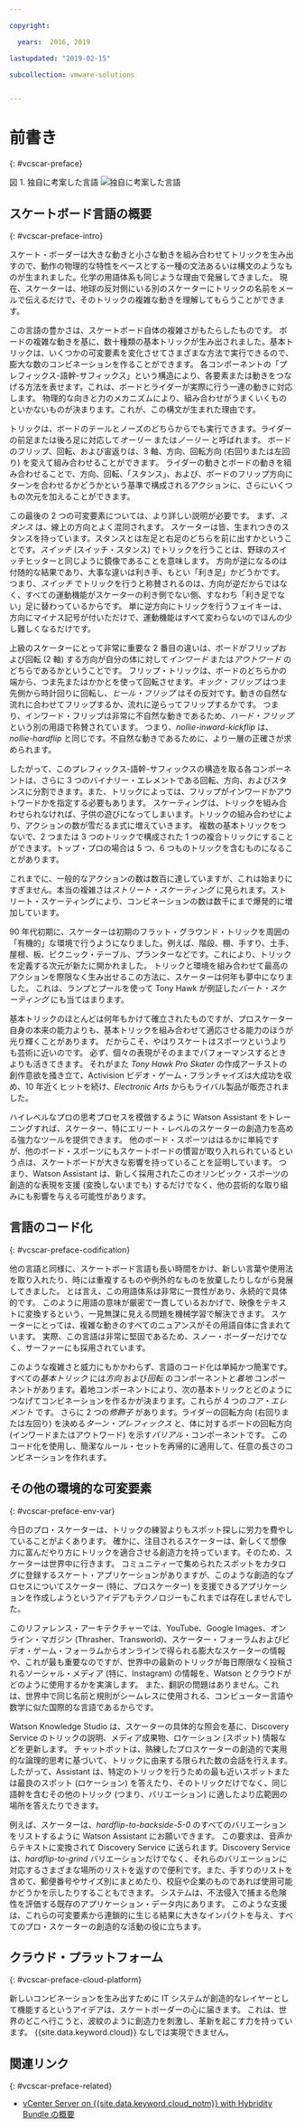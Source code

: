 ```yaml
---

copyright:

  years:  2016, 2019

lastupdated: "2019-02-15"

subcollection: vmware-solutions


---
```


# 前書き
{: #vcscar-preface}

図 1. 独自に考案した言語
![独自に考案した言語](vcscar-alood.svg)

## スケートボード言語の概要
{: #vcscar-preface-intro}

スケート・ボーダーは大きな動きと小さな動きを組み合わせてトリックを生み出すので、動作の物理的な特性をベースとする一種の文法あるいは構文のようなものが生まれました。化学の用語体系も同じような理由で発展してきました。 現在、スケーターは、地球の反対側にいる別のスケーターにトリックの名前をメールで伝えるだけで、そのトリックの複雑な動きを理解してもらうことができます。

この言語の豊かさは、スケートボード自体の複雑さがもたらしたものです。 ボードの複雑な動きを基に、数十種類の基本トリックが生み出されました。基本トリックは、いくつかの可変要素を変化させてさまざまな方法で実行できるので、膨大な数のコンビネーションを作ることができます。 各コンポーネントの「プレフィックス-語幹-サフィックス」という構造により、各要素または動きをつなげる方法を表せます。これは、ボードとライダーが実際に行う一連の動きに対応します。 物理的な向きと力のメカニズムにより、組み合わせがうまくいくものといかないものが決まります。これが、この構文が生まれた理由です。

トリックは、ボードのテールとノーズのどちらからでも実行できます。ライダーの前足または後ろ足に対応して*オーリー* または*ノーリー* と呼ばれます。 ボードのフリップ、回転、および宙返りは、3 軸、方向、回転方向 (右回りまたは左回り) を変えて組み合わせることができます。 ライダーの動きとボードの動きを組み合わせることで、方向、回転、「スタンス」、および、ボードのフリップ方向にターンを合わせるかどうかという基準で構成されるアクションに、さらにいくつもの次元を加えることができます。

この最後の 2 つの可変要素については、より詳しい説明が必要です。 まず、*スタンス* は、線上の方向とよく混同されます。 スケーターは皆、生まれつきのスタンスを持っています。スタンスとは左足と右足のどちらを前に出すかということです。*スイッチ* (スイッチ・スタンス) でトリックを行うことは、野球のスイッチヒッターと同じように鏡像であることを意味します。 方向が逆になるのは付随的な結果であり、大事な違いは利き手、もとい「利き足」かどうかです。  つまり、*スイッチ* でトリックを行うと称賛されるのは、方向が逆だからではなく、すべての運動機能がスケーターの利き側でない側、すなわち「利き足でない」足に替わっているからです。 単に逆方向にトリックを行うフェイキーは、方向にマイナス記号が付いただけで、運動機能はすべて変わらないのでほんの少し難しくなるだけです。

上級のスケーターにとって非常に重要な 2 番目の違いは、ボードがフリップおよび回転 (2 軸) する方向が自分の体に対して*インワード* または*アウトワード* のどちらであるかということです。 フリップ・トリックは、ボードのどちらかの端から、つま先またはかかとを使って回転させます。*キック・フリップ* はつま先側から時計回りに回転し、*ヒール・フリップ* はその反対です。動きの自然な流れに合わせてフリップするか、流れに逆らってフリップするかです。 つまり、インワード・フリップは非常に不自然な動きであるため、*ハード・フリップ* という別の用語で称賛されています。 つまり、*nollie-inward-kickflip* は、*nollie-hardflip* と同じです。不自然な動きであるために、より一層の正確さが求められます。

したがって、このプレフィックス-語幹-サフィックスの構造を取る各コンポーネントは、さらに 3 つのバイナリー・エレメントである回転、方向、およびスタンスに分割できます。また、トリックによっては、フリップがインワードかアウトワードかを指定する必要もあります。 スケーティングは、トリックを組み合わせられなければ、子供の遊びになってしまいます。トリックの組み合わせにより、アクションの数が雪だるま式に増えていきます。 複数の基本トリックをつないで、2 つまたは 3 つのトリックで構成された 1 つの複合トリックにすることができます。トップ・プロの場合は 5 つ、6 つものトリックを含むものになることがあります。

これまでに、一般的なアクションの数は数百に達していますが、これは始まりにすぎません。本当の複雑さは*ストリート・スケーティング* に見られます。ストリート・スケーティングにより、コンビネーションの数は数千にまで爆発的に増加しています。

90 年代初期に、スケーターは初期のフラット・グラウンド・トリックを周囲の「有機的」な環境で行うようになりました。例えば、階段、棚、手すり、土手、屋根、板、ピクニック・テーブル、プランターなどです。これにより、トリックを定義する次元が新たに開かれました。 トリックと環境を組み合わせて最高のアクションを際限なく生み出せるこの方法に、スケーターは何年も夢中になりました。 これは、ランプとプールを使って Tony Hawk が例証した*バート・スケーティング* にも当てはまります。

基本トリックのほとんどは何年もかけて確立されたものですが、プロスケーター自身の本来の能力よりも、基本トリックを組み合わせて適応させる能力のほうが光り輝くことがあります。 だからこそ、やはりスケートはスポーツというよりも芸術に近いのです。 必ず、個々の表現がそのままでパフォーマンスするときよりも活きてきます。 それがまた *Tony Hawk Pro Skater* の作成アーチストの創作意欲を掻き立て、Activision ビデオ・ゲーム・フランチャイズは大成功を収め、10 年近くヒットを続け、*Electronic Arts* からもライバル製品が販売されました。

ハイレベルなプロの思考プロセスを模倣するように Watson Assistant をトレーニングすれば、スケーター、特にエリート・レベルのスケーターの創造力を高める強力なツールを提供できます。 他のボード・スポーツははるかに単純ですが、他のボード・スポーツにもスケートボードの慣習が取り入れられているという点は、スケートボードが大きな影響を持っていることを証明しています。 つまり、Watson Assistant は、新しく採用されたこのオリンピック・スポーツの創造的な表現を支援 (変換しないまでも) するだけでなく、他の芸術的な取り組みにも影響を与える可能性があります。

## 言語のコード化
{: #vcscar-preface-codification}

他の言語と同様に、スケートボード言語も長い時間をかけ、新しい言葉や使用法を取り入れたり、時には重複するものや例外的なものを放棄したりしながら発展してきました。 とは言え、この用語体系は非常に一貫性があり、永続的で具体的です。 このように用語の意味が厳密で一貫しているおかげで、映像をテキストに変換するという、一見無謀に見える問題を機械学習で解決できます。 スケーターにとっては、複雑な動きのすべてのニュアンスがその用語自体に含まれています。 実際、この言語は非常に堅固であるため、スノー・ボーダーだけでなく、サーファーにも採用されています。

このような複雑さと威力にもかかわらず、言語のコード化は単純かつ簡潔です。 すべての*基本トリック* には*方向* および*回転* のコンポーネントと*着地* コンポーネントがあります。着地コンポーネントにより、次の基本トリックとどのようにつなげてコンビネーションを作るかが決まります。これらが 4 つの*コア・エレメント* です。 さらに 2 つの*修飾子* があります。ライダーの回転方向 (右回りまたは左回り) を決める*ターン・プレフィックス* と、体に対するボードの回転方向 (インワードまたはアウトワード) を示す*バリアル*・コンポーネントです。 このコード化を使用し、簡潔なルール・セットを再帰的に適用して、任意の長さのコンビネーションを作れます。

## その他の環境的な可変要素
{: #vcscar-preface-env-var}

今日のプロ・スケーターは、トリックの練習よりもスポット探しに労力を費やしていることがよくあります。 確かに、注目されるスケーターは、新しくて想像力に富んだやり方にトリックを適合させる創造力を持っています。そのため、スケーターは世界中に行きます。 コミュニティーで集められたスポットをカタログに登録するスケート・アプリケーションがありますが、このような創造的なプロセスについてスケーター (特に、プロスケーター) を支援できるアプリケーションを作成しようというアイデアもテクノロジーもこれまでは存在しませんでした。

このリファレンス・アーキテクチャーでは、YouTube、Google
Images、オンライン・マガジン (Thrasher、Transworld)、スケーター・フォーラムおよびビデオ・ゲーム・フォーラムからオンラインで得られる膨大なスケーターの情報や、これが最も重要なのですが、世界中の最新のトリックが毎日際限なく投稿されるソーシャル・メディア (特に、Instagram) の情報を、Watson とクラウドがどのように使用するかを実演します。 また、翻訳の問題はありません。これは、世界中で同じ名前と規則がシームレスに使用される、コンピューター言語や数学に似た国際的な言語であるからです。

Watson Knowledge Studio は、スケーターの具体的な照会を基に、Discovery Service のトリックの説明、メディア成果物、ロケーション (スポット) 情報などを更新します。 チャットボットは、熟練したプロスケーターの創造的で実用的な論理的思考に基づいて、トリックに由来する限られた数の会話を行えます。 したがって、Assistant は、特定のトリックを行うための最も近いスポットまたは最良のスポット (ロケーション) を答えたり、そのトリックだけでなく、同じ語幹を含むその他のトリック (つまり、バリエーション) に適したより広範囲の場所を答えたりできます。

例えば、スケーターは、*hardflip-to-backside-5-0* のすべてのバリエーションをリストするように Watson Assistant にお願いできます。 この要求は、音声からテキストに変換されて Discovery Service に送られます。Discovery Service は、*hardflip-to-grind* バリエーションだけでなく、それらのバリエーションに対応するさまざまな場所のリストを返すので便利です。また、手すりのリストを含めて、郵便番号やサイズ別にまとめたり、校庭や企業のものであれば使用可能かどうかを示したりすることもできます。 システムは、不法侵入で捕まる危険性を評価する既存のアプリケーション・データ内にあります。 このような支援は、これらの可変要素から連鎖的に生じる結果に大きなインパクトを与え、すべてのプロ・スケーターの創造的な活動の役に立ちます。

## クラウド・プラットフォーム
{: #vcscar-preface-cloud-platform}

新しいコンビネーションを生み出すために IT システムが創造的なレイヤーとして機能するというアイデアは、スケートボーダーの心に届きます。 これは、世界のどこへ行こうと、波紋のように創造力を刺激し、革新を起こす力を持っています。
{{site.data.keyword.cloud}} なしでは実現できません。

## 関連リンク
{: #vcscar-preface-related}

* [vCenter Server on {{site.data.keyword.cloud_notm}} with Hybridity Bundle の概要](/docs/services/vmwaresolutions/archiref/vcs?topic=vmware-solutions-vcs-hybridity-intro)
